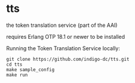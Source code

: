 # tts
the token translation service (part of the AAI)

requires Erlang OTP 18.1 or newer to be installed

Running the Token Translation Service locally:
```
git clone https://github.com/indigo-dc/tts.git
cd tts
make sample_config
make run 
```
